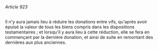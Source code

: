 ###### Article 923

Il n'y aura jamais lieu à réduire les donations entre vifs, qu'après avoir épuisé la valeur de tous les biens compris dans les dispositions testamentaires ; et lorsqu'il y aura lieu à cette réduction, elle se fera en commençant par la dernière donation, et ainsi de suite en remontant des dernières aux plus anciennes.


